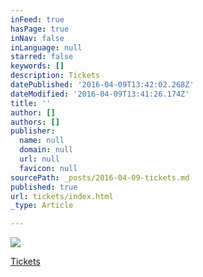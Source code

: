 ```yaml
---
inFeed: true
hasPage: true
inNav: false
inLanguage: null
starred: false
keywords: []
description: Tickets
datePublished: '2016-04-09T13:42:02.268Z'
dateModified: '2016-04-09T13:41:26.174Z'
title: ''
author: []
authors: []
publisher:
  name: null
  domain: null
  url: null
  favicon: null
sourcePath: _posts/2016-04-09-tickets.md
published: true
url: tickets/index.html
_type: Article

---
```

![](https://the-grid-user-content.s3-us-west-2.amazonaws.com/986dd2cb-c263-464d-86f5-aa88cdc3eb7b.jpg)

[Tickets][0]

[0]: https://www.facebook.com/events/203348180042112/